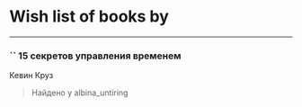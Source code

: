 # Wish list of books by [](https://plus.google.com/u/0/108468706061728554377/)
---

### `` 15 секретов управления временем
Кевин Круз
> Найдено у albina_untiring

